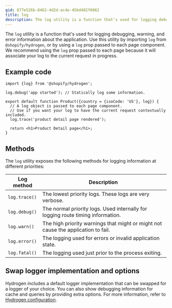 ```yaml
---
gid: 877e526b-8462-4d2d-ac4e-45bd482f6962
title: log
description: The log utility is a function that's used for logging debugging, warning, and error information about the application.
---
```


The `log` utility is a function that's used for logging debugging, warning, and error information about the application. Use this utility by importing `log` from `@shopify/hydrogen`, or by using a `log` prop passed to each page component. We recommend using the `log` prop passed to each page because it will associate your log to the current request in progress.

## Example code

```tsx
import {log} from '@shopify/hydrogen';

log.debug('app started'); // Statically log some information.

export default function Product({country = {isoCode: 'US'}, log}) {
  // A log object is passed to each page component.
  // Use if you want your log to have the current request contextually included.
  log.trace('product detail page rendered');

  return <h1>Product Detail page</h1>;
}
```

## Methods

The `log` utility exposes the following methods for logging information at different priorities:

| Log method    | Description                                                                       |
| ------------- | --------------------------------------------------------------------------------- |
| `log.trace()` | The lowest priority logs. These logs are very verbose.                            |
| `log.debug()` | The normal priority logs. Used internally for logging route timing information.   |
| `log.warn()`  | The high priority warnings that might or might not cause the application to fail. |
| `log.error()` | The logging used for errors or invalid application state.                         |
| `log.fatal()` | The logging used just prior to the process exiting.                               |

## Swap logger implementation and options

Hydrogen includes a default logger implementation that can be swapped for a logger of your choice. You can also show debugging information for cache and queries by providing extra options. For more information, refer to [Hydrogen configuration](https://shopify.dev/custom-storefronts/hydrogen/configuration#logger).

